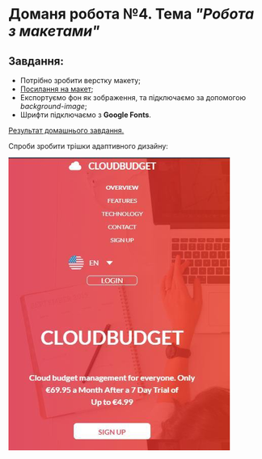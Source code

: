 # Доманя робота №4. Тема  *"Робота з макетами"*
## Завдання:

- Потрібно зробити верстку макету;
- [Посилання на макет](https://www.figma.com/file/DPSbulLa2FLZbVpEo4r8pm/CloudBudget-Freebie-Copy?node-id=0%3A1);
- Експортуємо фон як зображення, та підключаємо за допомогою *background-image*;
- Шрифти підключаємо з **Google Fonts**.

[Результат домашнього завдання.](https://danadovzh.github.io/Cursor_Education/HW4-Work-with-layouts/index.html)

Спроби зробити трішки адаптивного дизайну:

![Щось таке](imgRM/some_adap.jpg)
